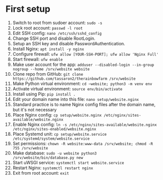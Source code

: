 # First setup
1. Switch to root from sudoer account: `sudo -s`
1. Lock root account: `passwd -l root`
1. Edit SSH config: `nano /etc/ssh/sshd_config`
  1. Change SSH port and disable RootLogin.
  1. Setup an SSH key and disable PasswordAuthentication.
1. Install Nginx: `apt install -y nginx`
1. Configure firewall: `ufw allow [YOUR-SSH-PORT]; ufw allow 'Nginx Full'`
1. Start firewall: `ufw enable`
1. Make user account for the app: `adduser --disabled-login --in-group nogroup --home /srv/website website`
1. Clone repo from GitHub: `git clone https://github.com/tassaron2/therainbowfarm /srv/website`
1. Make Python virtual environment: `cd ~website; python3 -m venv env`
1. Activate virtual environment: `source env/bin/activate`
1. Install using Pip: `pip install .`
1. Edit your domain name into this file: `nano setup/website.nginx`
  1. Standard practice is to name Nginx config files after the domain name, but it's not necessary
1. Place Nginx config: `cp setup/website.nginx /etc/nginx/sites-available/website.nginx`
1. Enable Nginx config: `ln -s /etc/nginx/sites-available/website.nginx /etc/nginx/sites-enabled/website.nginx`
1. Place Systemd unit: `cp setup/website.service /etc/systemd/system/website.service`
1. Set permissions: `chown -R website:www-data /srv/website; chmod -R 755 /srv/website`
1. Make database: `sudo -u website python3 /srv/website/bin/database.py new`
1. Start uWSGI service: `systemctl start website.service`
1. Restart Nginx: `systemctl restart nginx`
1. Exit from root account: `exit`
